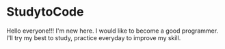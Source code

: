 # StudytoCode
Hello everyone!!!
I'm new here. I would like to become a good programmer. I'll try my best to study, practice everyday to improve my skill.
